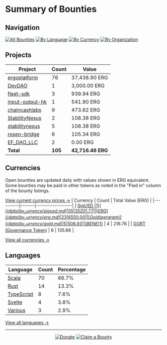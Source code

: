 <!-- GENERATED FILE - DO NOT EDIT DIRECTLY -->
<!-- Generated on: 2025-06-04 01:55:43 -->

# Summary of Bounties

## Navigation

[![All Bounties](https://img.shields.io/badge/All%20Bounties-105-blue)](/data/all.md) [![By Language](https://img.shields.io/badge/By%20Language-8-green)](/data/summary.md#languages) [![By Currency](https://img.shields.io/badge/By%20Currency-7-yellow)](/data/summary.md#currencies) [![By Organization](https://img.shields.io/badge/By%20Organization-9-orange)](/data/summary.md#projects)

## Projects

| Project | Count | Value |
|----------|-------|-------|
| [ergoplatform](/data/by_org/ergoplatform.md) | 76 | 37,438.90 ERG |
| [DevDAO](/data/by_org/devdao.md) | 1 | 3,000.00 ERG |
| [fleet-sdk](/data/by_org/fleet-sdk.md) | 3 | 939.94 ERG |
| [input-output-hk](/data/by_org/input-output-hk.md) | 1 | 541.90 ERG |
| [chaincashlabs](/data/by_org/chaincashlabs.md) | 9 | 473.62 ERG |
| [StabilityNexus](/data/by_org/stabilitynexus.md) | 2 | 108.38 ERG |
| [stabilitynexus](/data/by_org/stabilitynexus.md) | 5 | 108.38 ERG |
| [rosen-bridge](/data/by_org/rosen-bridge.md) | 6 | 105.34 ERG |
| [EF_DAO_LLC](/data/by_org/ef_dao_llc.md) | 2 | 0.00 ERG |
| **Total** | **105** | **42,716.46 ERG** |

## Currencies

Open bounties are updated daily with values shown in ERG equivalent. Some bounties may be paid in other tokens as noted in the "Paid in" column of the bounty listings.

[View current currency prices →](/data/currency_prices.md)
| Currency | Count | Total Value (ERG) |
|----------|-------|------------------|
| [SigUSD ($1)](/data/by_currency/sigusd.md) | 55 | 35201.77 |
| [ERG](/data/by_currency/erg.md) | 23 | 6550.00 |
| [Gold (per gram)](/data/by_currency/gold.md) | 5 | 506.93 |
| [BENE ($1)](/data/by_currency/bene.md) | 4 | 216.76 |
| [GORT (Governance Token)](/data/by_currency/gort.md) | 6 | 135.66 |

[View all currencies →](/data/by_currency/)

## Languages

| Language | Count | Percentage |
|----------|-------|------------|
| [Scala](/data/by_language/scala.md) | 70 | 66.7% |
| [Rust](/data/by_language/rust.md) | 14 | 13.3% |
| [TypeScript](/data/by_language/typescript.md) | 8 | 7.6% |
| [Svelte](/data/by_language/svelte.md) | 4 | 3.8% |
| [Various](/data/by_language/various.md) | 3 | 2.9% |

[View all languages →](/data/by_language/)



---

<div align="center">
  <p>
    <a href="../docs/donate.md"><img src="https://img.shields.io/badge/❤️%20Donate-F44336" alt="Donate"></a>
    <a href="../docs/bounty-submission-guide.md#reserving-a-bounty"><img src="https://img.shields.io/badge/🔒%20How%20To%20Claim-4CAF50" alt="Claim a Bounty"></a>
  </p>
</div>


<!-- END OF GENERATED CONTENT -->

